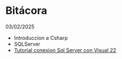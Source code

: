 # Bitácora
03/02/2025

- Introduccion a Csharp
- SQLServer
- [Tutorial conexion Sql Server con Visual 22]([http://www.limni.net](https://www.youtube.com/watch?v=ef3xgtZDqHw))
